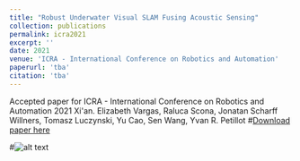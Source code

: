 ```yaml
---
title: "Robust Underwater Visual SLAM Fusing Acoustic Sensing"
collection: publications
permalink: icra2021
excerpt: ''
date: 2021
venue: 'ICRA - International Conference on Robotics and Automation'
paperurl: 'tba'
citation: 'tba'
---
```

Accepted paper for ICRA - International Conference on Robotics and Automation 2021 Xi'an.
Elizabeth Vargas, Raluca Scona, Jonatan Scharff Willners, Tomasz Luczynski, Yu Cao, Sen Wang, Yvan R. Petillot
#[Download paper here](http://jonatansw.github.io/files/papers/sensors-21-01152.pdf)

#![alt text](http://jonatansw.github.io/files/papers/images/ha.png "Algorithm reusing prior explored search tree during replanning")

